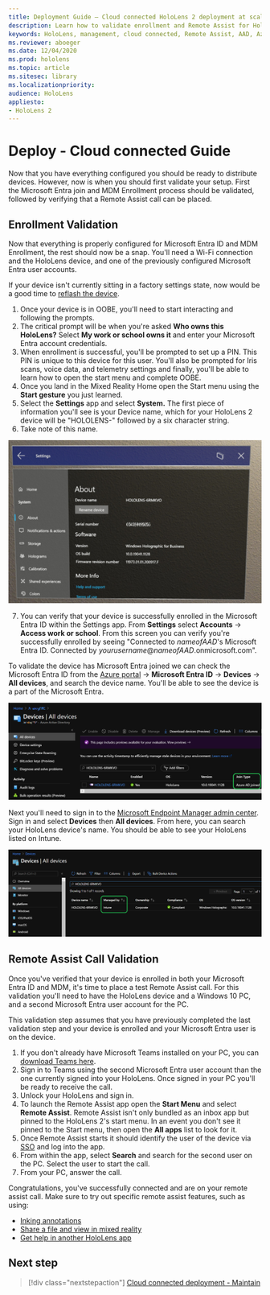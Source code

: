 ```yaml
---
title: Deployment Guide – Cloud connected HoloLens 2 deployment at scale with Remote Assist - Deploy
description: Learn how to validate enrollment and Remote Assist for HoloLens devices over a Cloud Connected network.
keywords: HoloLens, management, cloud connected, Remote Assist, AAD, Azure AD, MDM, Mobile Device Management
ms.reviewer: aboeger
ms.date: 12/04/2020
ms.prod: hololens
ms.topic: article
ms.sitesec: library
ms.localizationpriority:
audience: HoloLens
appliesto:
- HoloLens 2
---
```


# Deploy - Cloud connected Guide

Now that you have everything configured you should be ready to distribute devices. However, now is when you should first validate your setup. First the Microsoft Entra join and MDM Enrollment process should be validated, followed by verifying that a Remote Assist call can be placed.

## Enrollment Validation

Now that everything is properly configured for Microsoft Entra ID and MDM Enrollment, the rest should now be a snap. You&#39;ll need a Wi-Fi connection and the HoloLens device, and one of the previously configured Microsoft Entra user accounts.

If your device isn&#39;t currently sitting in a factory settings state, now would be a good time to [reflash the device](/hololens/hololens-recovery#clean-reflash-the-device).

1. Once your device is in OOBE, you&#39;ll need to start interacting and following the prompts. 
1. The critical prompt will be when you're asked **Who owns this HoloLens?** Select **My work or school owns it** and enter your Microsoft Entra account credentials.
1. When enrollment is successful, you&#39;ll be prompted to set up a PIN. This PIN is unique to this device for this user. You'll also be prompted for Iris scans, voice data, and telemetry settings and finally, you&#39;ll be able to learn how to open the start menu and complete OOBE.
1. Once you land in the Mixed Reality Home open the Start menu using the **Start gesture** you just learned.
1. Select the **Settings** app and select **System.** The first piece of information you&#39;ll see is your Device name, which for your HoloLens 2 device will be &quot;HOLOLENS-&quot; followed by a six character string.
1. Take note of this name.

![HoloLens 2 Settings - About.](./images/hololens2-settings-about.jpg)

7. You can verify that your device is successfully enrolled in the Microsoft Entra ID within the Settings app. From **Settings** select **Accounts** -> **Access work or school**. From this screen you can verify you're successfully enrolled by seeing &quot;Connected to _nameofAAD_&#39;s Microsoft Entra ID. Connected by _yourusername_@_nameofAAD_.onmicrosoft.com&quot;.


To validate the device has Microsoft Entra joined we can check the Microsoft Entra ID from the [Azure portal](https://portal.azure.com/#home) -> **Microsoft Entra ID** -> **Devices** -> **All devices**, and search the device name. You'll be able to see the device is a part of the Microsoft Entra.


![Microsoft Entra ID - Device.](./images/aad-enrollment.png)

Next you&#39;ll need to sign in to the [Microsoft Endpoint Manager admin center](https://endpoint.microsoft.com/#home). Sign in and select **Devices** then **All devices**. From here, you can search your HoloLens device&#39;s name. You should be able to see your HoloLens listed on Intune.

![Intune - Device.](./images/endpoint-all-devices-enrolled.png)

## Remote Assist Call Validation

Once you&#39;ve verified that your device is enrolled in both your Microsoft Entra ID and MDM, it&#39;s time to place a test Remote Assist call. For this validation you&#39;ll need to have the HoloLens device and a Windows 10 PC, and a second Microsoft Entra user account for the PC.

This validation step assumes that you have previously completed the last validation step and your device is enrolled and your Microsoft Entra user is on the device.


1. If you don't already have Microsoft Teams installed on your PC, you can [download Teams here](https://www.microsoft.com/microsoft-365/microsoft-teams/download-app).
2. Sign in to Teams using the second  Microsoft Entra user account than the one currently signed into your HoloLens. Once signed in your PC you'll be ready to receive the call.
3. Unlock your HoloLens and sign in.
4. To launch the Remote Assist app open the **Start Menu** and select **Remote Assist**. Remote Assist isn't only bundled as an inbox app but pinned to the HoloLens 2&#39;s start menu. In an event you don&#39;t see it pinned to the Start menu, then open the **All apps** list to look for it.
5. Once Remote Assist starts it should identify the user of the device via [SSO](/azure/active-directory/manage-apps/what-is-single-sign-on) and log into the app.
6. From within the app, select **Search** and search for the second user on the PC. Select the user to start the call.
7. From your PC, answer the call.

Congratulations, you&#39;ve successfully connected and are on your remote assist call. Make sure to try out specific remote assist features, such as using:

- [Inking annotations](/dynamics365/mixed-reality/remote-assist/add-annotations-hololens)
- [Share a file and view in mixed reality](/dynamics365/mixed-reality/remote-assist/display-save-files)
- [Get help in another HoloLens app](/dynamics365/mixed-reality/remote-assist/get-help-hololens-app-hololens)

## Next step

> [!div class="nextstepaction"]
> [Cloud connected deployment - Maintain](hololens2-cloud-connected-maintain.md)
